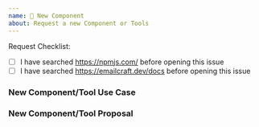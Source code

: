 ```yaml
---
name: 🔌 New Component
about: Request a new Component or Tools
---
```


<!--
  ⚡️ katchow! We 💛 issues.

  Please - do not - remove this template.
  Please - do not - skip or remove parts of this template.
  Or your issue may be closed.

  👉🏽 Need help or tech support? Please don't open an issue!
  Head to https://discord.gg/FywZN57mTg or start a Discussion https://github.com/messageraft/email-craft/discussions

  ❤️ Email Craft? Please consider sponsoring our maintainers or telling others about us!
-->

Request Checklist:

<!--
  Required Steps Before Opening This Issue
  Please [x] check the boxes to acknowledge you have performed these tasks
-->

- [ ] I have searched https://npmjs.com/ before opening this issue
- [ ] I have searched https://emailcraft.dev/docs before opening this issue

### New Component/Tool Use Case

<!--
  Please describe the need for the new plugin, how it makes
  sense for your scenario, or other information that describes
  the community need for this plugin.

  Screenshots are great if you have them.
  Code is great to see if you can provide snippets.
-->

### New Component/Tool Proposal

<!--
  Use this area to describe how the new plugin might behave,
  options that it might have, or other resources that might
  be useful to the plugin you're proposing.
-->
